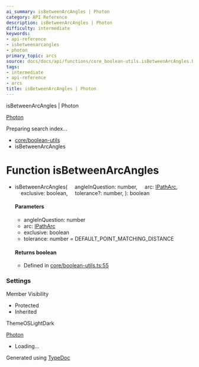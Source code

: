 ```yaml
---
ai_summary: isBetweenArcAngles | Photon
category: API Reference
description: isBetweenArcAngles | Photon
difficulty: intermediate
keywords:
- api-reference
- isbetweenarcangles
- photon
primary_topic: arcs
source: docs/docs/api/functions/core_boolean-utils.isBetweenArcAngles.html
tags:
- intermediate
- api-reference
- arcs
title: isBetweenArcAngles | Photon
---
```

isBetweenArcAngles | Photon

[Photon](../index.md)




Preparing search index...

* [core/boolean-utils](../modules/core_boolean-utils.md)
* isBetweenArcAngles

# Function isBetweenArcAngles

* isBetweenArcAngles(
      angleInQuestion: number,
      arc: [IPathArc](../interfaces/core_schema.IPathArc.md),
      exclusive: boolean,
      tolerance?: number,
  ): boolean

  #### Parameters

  + angleInQuestion: number
  + arc: [IPathArc](../interfaces/core_schema.IPathArc.md)
  + exclusive: boolean
  + tolerance: number = DEFAULT\_POINT\_MATCHING\_DISTANCE

  #### Returns boolean

  + Defined in [core/boolean-utils.ts:55](https://github.com/mwhite454/photon/blob/main/packages/photon/src/core/boolean-utils.ts#L55)

### Settings

Member Visibility

* Protected
* Inherited

ThemeOSLightDark

[Photon](../index.md)

* Loading...

Generated using [TypeDoc](https://typedoc.org/)
